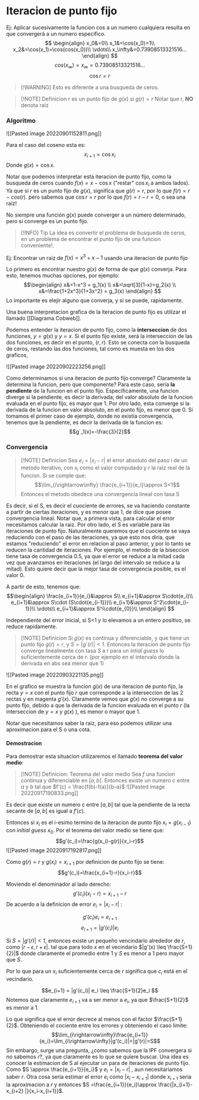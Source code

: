 # Iteracion de punto fijo

Ej: Aplicar sucesivamente la funcion cos a un numero cualquiera resulta en que convergerá a un numero especifico.
$$
\begin{align}
x_0&=0\\
x_1&=\cos(x_0)=1\\
x_2&=\cos(x_1)=\cos(cos(x_0))\\
\vdots\\
x_\infty&=0.73908513321516...
\end{align}
$$
$$cos(x_\infty)=x_{\infty}=0.73908513321516...$$
$$\cos r=r$$
>[!WARNING]  Esto es diferente a una busqueda de ceros.


>[!NOTE] Definicion
>r es un punto fijo de $g(x)$ si $g(r)=r$
Notar que r, **NO** denota raiz
### Algoritmo

![[Pasted image 20220901152811.png]]

Para el caso del coseno esta es:
$$
x_{i+1}=\cos x_i 
$$ Donde $g(x)= \cos x$.

Notar que podemos interpretar esta iteracion de punto fijo, como la busqueda de ceros cuando $f(x)=  x-\cos x$ ("restar" $\cos x_i$ a ambos lados). Ya que si $r$ es un punto fijo de $g(x)$, significa que $g(r) = r$, por lo que $f(r)=r - cos(r)$. pero sabemos que $\cos r = r$  por lo que $f(r)=r-r=0$, o sea una raiz!

No siempre una función $g(x)$ puede converger a un número determinado, pero si converge es un punto fijo.

>[!INFO] Tip
>La idea es convertir el problema de busqueda de ceros, en un problema de encontrar el punto fijo de una funcion conveniente!.

Ej: Encontrar un raiz de $f(x)=x^3+x-1$ usando una iteracion de punto fijo

Lo primero es encontrar nuestro $g(x)$ de forma de que $g(x)$ converja. Para esto, tenemos muchas opciones, por ejemplo:
$$\begin{align}
x&=1-x^3 = g_1(x) \\
x&=\sqrt[3]{1-x}=g_2(x) \\
x&=\frac{1+2x^3}{1+3x^2} = g_3(x)
\end{align}
$$
Lo importante es elejir alguno que converja, y si se puede, rapidamente.

Una buena interpretacion grafica de la iteracion de punto fijo es utilizar el llamado [[Diagrama Cobweb]].


Podemos entender la iteracion de punto fijo, como la **interseccion** de dos funciones, $y=g(x)$ y $y=x$. Si el punto fijo existe, será la interseccion de las dos funciones, es decir en el punto, $(r,r)$. 
Esto se conecta con la busqueda de ceros, restando las dos funciones, tal como es muesta en los dos graficos,



![[Pasted image 20220902223256.png]]



Como determinamos si una iteracion de punto fijo converge? Claramente la determina la funcion, pero que componente? Para este caso, sería **la pendiente** de la funcion en el punto fijo.
Especificamente, una funcion diverge si la pendiente, es decir la derivada, del valor absoluto de la funcion evaluada en el punto fijo, es mayor que 1. Por otro lado, esta converge si la derivada de la funcion en valor absoluto, en el punto fijo,  es menor que 0. 
Si tomamos el primer caso de ejemplo, donde no existia convergencia, tenemos que la pendiente, es decir la derivada de la funcion es:
$$g´_1(x)=-\frac{3}{2}$$
### Convergencia
 >[!NOTE] Definicion
>Sea $e_i=|x_i-r|$ el error absoluto del paso i de un metodo iterativo, con $x_i$ como el valor computado y $r$ la raiz real de la funcion.
>Si se cumple que:
>$$\lim_{i\rightarrow\infty} \frac{e_{i+1}}{e_i}\approx S<1$$
>Entonces el metodo obedece una convergencia lineal con tasa S

Es decir, si el S, es decir el cuociente de errores, se va haciendo constante a partir de ciertas iteraciones, y es menor que 1, de dice que posee convergencia lineal.
Notar que, a primera vista, para calcular el error necesitamos calcular la raiz. Por otro lado, el S es variable para las iteraciones de punto fijo. Naturalmente queremos que el cuociente se vaya reduciendo con el paso de las iteraciones, ya que esto nos diria, que estamos "reduciendo" el error en relacion al paso anterior, y por lo tanto se reducen la cantidad de iteraciones. Por ejemplo, el metodo de la biseccion tiene tasa de convergencia $0.5$, ya que el error se reduce a la mitad cada vez que avanzamos en iteraciones (el largo del intervalo se reduce a la mitad).
Esto quiere decir que la mejor tasa de convergencia posible, es el valor 0.

A partir de esto, tenemos que:
$$\begin{align}
\frac{e_{i+1}}{e_i}&\approx S\\
e_{i+1}&\approx S\cdot{e_i}\\
e_{i+1}&\approx S\cdot (S\cdot{e_{i-1}})\\
e_{i+1}&\approx S^2\cdot{e_{i-1}}\\
\vdots\\
e_{i+1}&\approx S^i\cdot{e_{0}}\\
\end{align} 
$$

Independiente del error inicial, si S<1 y lo elevamos a un entero positivo, se reduce rapidamente.

 >[!NOTE] Definicion
>Si $g(x)$ es continua y diferenciable, y que tiene un punto fijo $g(r)=r$, y $S=|g´(r)|< 1$. Entonces la iteracion de punto fijo converge linealmente con tasa $S$ a $r$ para un  *intial guess* lo suficientemente cerca de $r$. (por ejemplo en el intervalo donde la derivada en abs sea menor que 1)



![[Pasted image 20220903221135.png]]

En el grafico se muestra la funcion $g(x)$ de una iteracion de punto fijo, la recta $y=x$ con el punto fijo $r$ que corresponde a la interseccion de las 2 rectas y en magenta $g'(x)$. Claramente vemos que $g(x)$ no converge a su punto fijo, debido a que la derivada de la funcion evaluada en el punto $r$ (la interseccion de $y=x$ y $g(x)$ ), es menor o mayor que 1.

Notar que necesitamos saber la raiz, para eso podemos utilizar una aproximacion para el S o una cota.
#### Demostracion
Para demostrar esta situacion utilizaremos el llamado **teorema del valor medio**:

>[!NOTE] Definicion: Teorema del valor medio
>Sea $f$ una funcion continua y diferenciable en $[a,b]$. Entonces existe un numero $c$ entre $a$ y $b$ tal que $f'(c) = \frac{f(b)-f(a)}{b-a}$ 
>![[Pasted image 20220917190833.png]]

Es decir que existe un numero c entre $[a,b]$ tal que la pendiente de la recta secante de $[a,b]$ es igual a $f'(c)$.

Entonces si $x_i$ es el i-esimo termino de la iteracion de punto fijo $x_i = g(x_{i-1})$ con *initial guess* $x_0$. Por el teorema del valor medio se tiene que:$$g'(c_i)=\frac{g(x_i)-g(r)}{x_i-r}$$
![[Pasted image 20220917192817.png]]

Como $g(r) = r$ y $g(x_i) = x_{i+1}$ por definicion de punto fijo se tiene: $$g'(c_i)=\frac{x_{i+1}-r}{x_i-r}$$

Moviendo el denominador al lado derecho:
$$g'(c_i) (x_i -r) = x_{i+1}-r $$
De acuerdo a la definicion de error $e_i = |x_i-r|$ :

$$g'(c_i) e_i = e_{i+1} $$
$$e_{i+1} = |g'(c_i)| e_i  $$

Si $S=|g'(r)| < 1$, entonces existe un pequeño vencindario alrededor de $r$, como $|r- \epsilon, r+ \epsilon|$.  tal que para todo $x$ en el vecindario $|g'(x) \leq \frac{S+1}{2}|$ donde claramente el promedio entre $1$ y $S$ es menor a $1$ pero mayor que $S$.

Por lo que para un $x_i$ suficientemente cerca de $r$ significa que $c_i$ está en el vecindario.

$$e_{i+1} = |g'(c_i)| e_i  \leq \frac{S+1}{2}e_i $$
Notemos que claramente $e_{i+1}$ va a ser menor a $e_i$, ya que $\frac{S+1}{2}$ es menor a 1. 

Lo que significa que el error decrece al menos con el factor $\frac{S+1}{2}$.
Obteniendo el cociente entre los errores y obteniendo el caso limite: $$\lim_{i\rightarrow\infty}\frac{e_{i+1}}{e_i}=\lim_{i\rightarrow\infty}|g'(c_i)|=|g'(r)|=S$$
Sin embargo, surge una pregunta, ¿como sabemos que la IPF convergera si no sabemos $r$?, ya que claramente es lo que se quiere buscar. Una idea es conocer la estimacion de S al ejecutar un para de iteraciones de punto fijo. Como $S \approx \frac{e_{i+1}}{e_i}$ y $e_i= |x_i-r|$ , aun necesitariamos saber $r$.
Otra cosa seria estimar el error $e_i$ como $|x_i-x_{i+1}|$ donde $x_{i+1}$ seria la aproximacion a $r$ y entonces  $S =\frac{e_{i+1}}{e_i}\approx \frac{|x_{i+1}- x_{i+2} |}{x_i-x_{i+1}}$.
